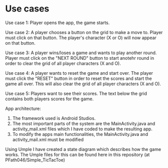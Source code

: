 # Use cases

Use case 1:
  Player opens the app, the game starts.
  
Use case 2:
  A player chooses a button on the grid to make a move to. Player must click on that button. The player's character (X or O) will now appear on that button.
  
Use case 3:
  A player wins/loses a game and wants to play another round. Player must click on the "NEXT ROUND" button to start anotehr round in order to clear the grid of all player
  characters (X and O).
  
Use case 4:
  A player wants to reset the game and start over. The player must click the "RESET" button in order to reset the scores and start the game all over. This will also clear 
  the grid of all player characters (X and O).
  
Use case 5:
  Players want to see their scores. The text below the grid contains both players scores for the game.
  
  
App architecture:

1) The framework used is Android Studios.
2) The most important parts of the system are the MainActivity.java and activity_mail.xml files which I have coded to make the resulting app.
3) To modify the apps main functionalities, the MainActivity.java and activity_mail.xml must be modified

Using Umple I have created a state diagram which describes how the game works. The Umple files for this can be found here in this repository (at PFath046/Simple_TicTacToe)
  
  
  
  
